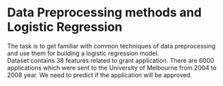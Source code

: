 # Data Preprocessing methods and Logistic Regression
The task is to get familiar with common techniques of data preprocessing and use them for building a logistic regression model.  
Dataset contains 38 features related to grant application. There are 6000 applications which were sent to the University of Melbourne from 2004 to 2008 year. We need to predict if the application will be approved.
